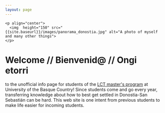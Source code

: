 ```yaml
---
layout: page
---
```


```
<p align="center">
  <img  height="150" src="{{site.baseurl}}/images/panorama_donostia.jpg" alt="A photo of myself and many other things">
</p>
```

# Welcome // Bienvenid@ // Ongi etorri

to the unofficial info page for students of the [LCT master's program](https://www.ehu.eus/en/web/master/master-language-communication-technologies) at University of the Basque Country! Since students come and go every year, transferring knowledge about how to best get settled in Donostia-San Sebastián can be hard. This web site is one intent from previous students to make life easier for incoming students.
